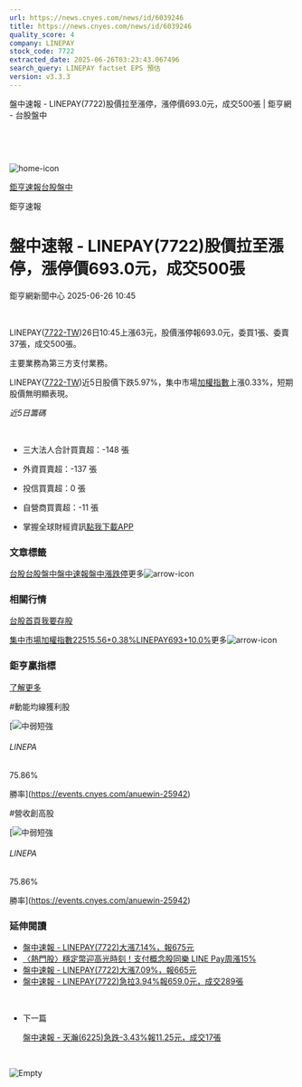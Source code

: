 ```yaml
---
url: https://news.cnyes.com/news/id/6039246
title: https://news.cnyes.com/news/id/6039246
quality_score: 4
company: LINEPAY
stock_code: 7722
extracted_date: 2025-06-26T03:23:43.067496
search_query: LINEPAY factset EPS 預估
version: v3.3.3
---
```


盤中速報 - LINEPAY(7722)股價拉至漲停，漲停價693.0元，成交500張 | 鉅亨網 - 台股盤中

‌

‌

![home-icon](/assets/icons/breadCrumb/symbol-icon-home.svg)

[鉅亨速報](/news/cat/anue_live)[台股盤中](/news/cat/tw_live)

鉅亨速報

# 盤中速報 - LINEPAY(7722)股價拉至漲停，漲停價693.0元，成交500張

鉅亨網新聞中心 2025-06-26 10:45

‌

LINEPAY([7722-TW](https://www.cnyes.com/twstock/7722))26日10:45上漲63元，股價漲停報693.0元，委買1張、委賣37張，成交500張。

主要業務為第三方支付業務。

LINEPAY([7722-TW](https://www.cnyes.com/twstock/7722))近5日股價下跌5.97%，集中市場[加權指數](https://invest.cnyes.com/index/TWS/TSE01)上漲0.33%，短期股價無明顯表現。

*近5日籌碼*

‌

* 三大法人合計買賣超：-148 張
* 外資買賣超：-137 張
* 投信買賣超：0 張
* 自營商買賣超：-11 張

* 掌握全球財經資訊[點我下載APP](http://www.cnyes.com/app/?utm_source=mweb&utm_medium=HamMenuBanner&utm_campaign=fixed&utm_content=entr)

### 文章標籤

[台股](https://news.cnyes.com/tag/台股 "台股")[台股盤中](https://news.cnyes.com/tag/台股盤中 "台股盤中")[盤中速報](https://news.cnyes.com/tag/盤中速報 "盤中速報")[盤中漲跌停](https://news.cnyes.com/tag/盤中漲跌停 "盤中漲跌停")更多![arrow-icon](/assets/icons/arrows/arrow-down.svg)

### 相關行情

[台股首頁](https://www.cnyes.com/twstock)[我要存股](https://supr.link/8OHaU)

[集中市場加權指數22515.56+0.38%](https://invest.cnyes.com/index/TWS/TSE01)[LINEPAY693+10.0%](https://www.cnyes.com/twstock/7722)更多![arrow-icon](/assets/icons/arrows/arrow-down.svg)

### 鉅亨贏指標

[了解更多](https://events.cnyes.com/anuewin-25942)

#動能均線獲利股

[![中弱短強](/assets/icons/win-indicator/short-to-long.svg)

###### LINEPA

75.86%

勝率](https://events.cnyes.com/anuewin-25942)

#營收創高股

[![中弱短強](/assets/icons/win-indicator/short-to-long.svg)

###### LINEPA

75.86%

勝率](https://events.cnyes.com/anuewin-25942)

### 延伸閱讀

* [盤中速報 - LINEPAY(7722)大漲7.14%，報675元](/news/id/6039244)
* [〈熱門股〉穩定幣迎高光時刻！支付概念股同樂 LINE Pay周漲15%](/news/id/6032515)
* [盤中速報 - LINEPAY(7722)大漲7.09%，報665元](/news/id/6027395)
* [盤中速報 - LINEPAY(7722)急拉3.94%報659.0元，成交289張](/news/id/6027383)

‌

* 下一篇

  [盤中速報 - 天瀚(6225)急跌-3.43%報11.25元，成交17張](/news/id/6037545)

‌

![Empty](/assets/icons/skeleton/empty-image.svg)

‌